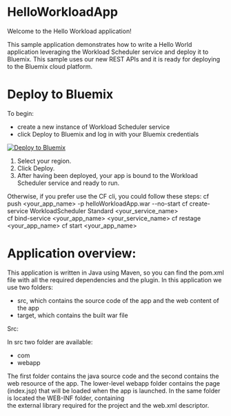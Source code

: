 # HelloWorkloadApp

Welcome to the Hello Workload application!

This sample application demonstrates how to write a Hello World application leveraging the Workload Scheduler service and deploy it to Bluemix. This sample uses our new REST APIs and it is ready for deploying to the Bluemix cloud platform.

# Deploy to Bluemix

To begin:
- create a new instance of Workload Scheduler service
- click Deploy to Bluemix and log in with your Bluemix credentials

[![Deploy to Bluemix](https://bluemix.net/deploy/button.png)](https://bluemix.net/deploy?repository=https://github.com/WAdev0/HelloWorkloadSampleApp) 

1. Select your region.
2. Click Deploy.
3. After having been deployed, your app is bound to the Workload Scheduler service and ready to run.

Otherwise, if you prefer use the CF cli, you could follow these steps:
		cf push <your_app_name> -p helloWorkloadApp.war --no-start
		cf create-service WorkloadScheduler Standard <your_service_name>		
		cf bind-service <your_app_name> <your_service_name>
		cf restage <your_app_name>
		cf start <your_app_name>

# Application overview:
This application is written in Java using Maven, so you can find the pom.xml file with all the required dependencies and the plugin.
In this application we use two folders:
  - src, which contains the source code of the app and the web content of the app
  - target, which contains the built war file

Src:

In src two folder are available: 
  - com 
  - webapp  
  
The first folder contains the java source code and the second contains the web resource of the app. The lower-level webapp folder contains
the page (index.jsp) that will be loaded when the app is launched. In the same folder is located the WEB-INF folder, containing  
the external library required for the project and the web.xml descriptor. 







